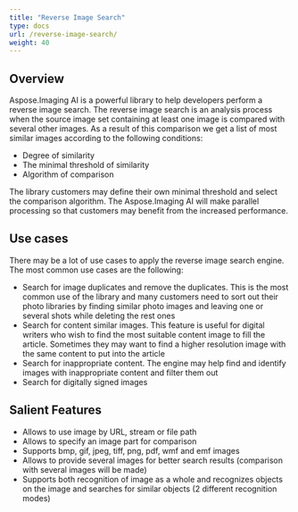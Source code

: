 ```yaml
---
title: "Reverse Image Search"
type: docs
url: /reverse-image-search/
weight: 40
---
```


## **Overview**
Aspose.Imaging AI is a powerful library to help developers perform a reverse image search. The reverse image search is an analysis process when the source image set containing at least one image is compared with several other images. As a result of this comparison we get a list of most similar images according to the following conditions:

- Degree of similarity
- The minimal threshold of similarity
- Algorithm of comparison

The library customers may define their own minimal threshold and select the comparison algorithm. The Aspose.Imaging AI will make parallel processing so that customers may benefit from the increased performance.
## **Use cases**
There may be a lot of use cases to apply the reverse image search engine. The most common use cases are the following:

- Search for image duplicates and remove the duplicates. This is the most common use of the library and many customers need to sort out their photo libraries by finding similar photo images and leaving one or several shots while deleting the rest ones
- Search for content similar images. This feature is useful for digital writers who wish to find the most suitable content image to fill the article. Sometimes they may want to find a higher resolution image with the same content to put into the article
- Search for inappropriate content. The engine may help find and identify images with inappropriate content and filter them out
- Search for digitally signed images
## **Salient Features**
- Allows to use image by URL, stream or file path
- Allows to specify an image part for comparison
- Supports bmp, gif, jpeg, tiff, png, pdf, wmf and emf images
- Allows to provide several images for better search results (comparison with several images will be made)
- Supports both recognition of image as a whole and recognizes objects on the image and searches for similar objects (2 different recognition modes)


